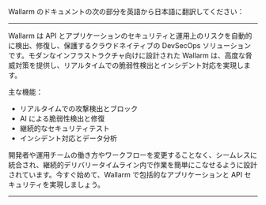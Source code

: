 Wallarm のドキュメントの次の部分を英語から日本語に翻訳してください：

---
Wallarm は API とアプリケーションのセキュリティと運用上のリスクを自動的に検出、修復し、保護するクラウドネイティブの DevSecOps ソリューションです。モダンなインフラストラクチャ向けに設計された Wallarm は、高度な脅威対策を提供し、リアルタイムでの脆弱性検出とインシデント対応を実現します。

主な機能：
- リアルタイムでの攻撃検出とブロック
- AI による脆弱性検出と修復
- 継続的なセキュリティテスト
- インシデント対応とデータ分析

開発者や運用チームの働き方やワークフローを変更することなく、シームレスに統合され、継続的デリバリータイムライン内で作業を簡単にこなせるように設計されています。今すぐ始めて、Wallarm で包括的なアプリケーションと API セキュリティを実現しましょう。

---